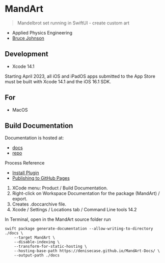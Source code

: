 # MandArt

> Mandelbrot set running in SwiftUI - create custom art

- Applied Physics Engineering
- [Bruce Johnson](https://github.com/bruceranger)

## Development

- Xcode 14.1

Starting April 2023, 
all iOS and iPadOS apps submitted to the App Store 
must be built with Xcode 14.1 and the iOS 16.1 SDK.

## For

- MacOS

## Build Documentation

Documentation is hosted at:

- [docs]()
- [repo](https://github.com/denisecase/MandArt-Docs)

Process Reference

- [Install Plugin](https://apple.github.io/swift-docc-plugin/documentation/swiftdoccplugin)
- [Publishing to GitHub Pages](https://apple.github.io/swift-docc-plugin/documentation/swiftdoccplugin/publishing-to-github-pages/)

1. XCode menu: Product / Build Documentation. 
1. Right-click on Workspace Documentation for the package (MandArt) / export.
1. Creates .doccarchive file. 
1. Xcode / Settings / Locations tab / Command Line tools 14.2

In Terminal, open in the MandArt source folder run

```
swift package generate-documentation --allow-writing-to-directory ./docs \
    --target MandArt \
    --disable-indexing \
    --transform-for-static-hosting \
    --hosting-base-path https://denisecase.github.io/MandArt-Docs/ \
    --output-path ./docs 
```